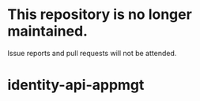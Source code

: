 # This repository is no longer maintained.

Issue reports and pull requests will not be attended.



# identity-api-appmgt
